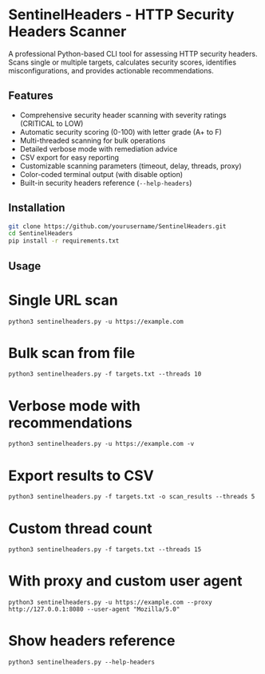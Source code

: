 # SentinelHeaders - HTTP Security Headers Scanner

A professional Python-based CLI tool for assessing HTTP security headers. Scans single or multiple targets, calculates security scores, identifies misconfigurations, and provides actionable recommendations.

## Features
- Comprehensive security header scanning with severity ratings (CRITICAL to LOW)
- Automatic security scoring (0-100) with letter grade (A+ to F)
- Multi-threaded scanning for bulk operations
- Detailed verbose mode with remediation advice
- CSV export for easy reporting
- Customizable scanning parameters (timeout, delay, threads, proxy)
- Color-coded terminal output (with disable option)
- Built-in security headers reference (`--help-headers`)

## Installation
```bash
git clone https://github.com/yourusername/SentinelHeaders.git
cd SentinelHeaders
pip install -r requirements.txt
```

## Usage
# Single URL scan
```
python3 sentinelheaders.py -u https://example.com
```
# Bulk scan from file
```
python3 sentinelheaders.py -f targets.txt --threads 10
```
# Verbose mode with recommendations
```
python3 sentinelheaders.py -u https://example.com -v
```
# Export results to CSV
```
python3 sentinelheaders.py -f targets.txt -o scan_results --threads 5
```
# Custom thread count
```
python3 sentinelheaders.py -f targets.txt --threads 15
```
# With proxy and custom user agent
```
python3 sentinelheaders.py -u https://example.com --proxy http://127.0.0.1:8080 --user-agent "Mozilla/5.0"
```
# Show headers reference
```
python3 sentinelheaders.py --help-headers
```
